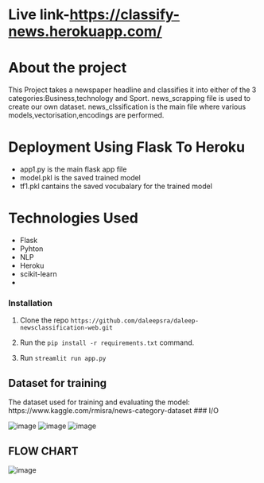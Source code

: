 # Live link-https://classify-news.herokuapp.com/
# About the project

This Project takes a newspaper headline and classifies it into either of the 3 categories:Business,technology and Sport. news_scrapping file is used to create our own dataset. news_clssification is the main file where various models,vectorisation,encodings are performed.


# Deployment Using Flask To Heroku

 - app1.py is the main flask app file
 - model.pkl is the saved trained model
 - tf1.pkl cantains the saved vocubalary for the trained model

# Technologies Used
- Flask
- Pyhton
- NLP
- Heroku
- scikit-learn
- 
### Installation

1. Clone the repo ```https://github.com/daleepsra/daleep-newsclassification-web.git ```

2. Run the ```pip install -r requirements.txt``` command.

3. Run ```streamlit run app.py```

<h2> Dataset for training</h2>
The dataset used for training and evaluating the model: https://www.kaggle.com/rmisra/news-category-dataset
### I/O

![image](https://user-images.githubusercontent.com/85610854/137626580-09522679-b5bc-4eaa-abe5-4610c4e62ce3.png)
![image](https://user-images.githubusercontent.com/85610854/137626598-9e43ace0-5de8-4e3c-b996-8aa9371ed24c.png)
![image](https://user-images.githubusercontent.com/85610854/137626614-00e6e70e-69bf-4c98-8173-72e165aaab32.png)


<h2> FLOW CHART </h2>

![image](https://user-images.githubusercontent.com/85610854/137626628-fedfc8c1-920c-4134-9077-6db4df2a39a7.png)

